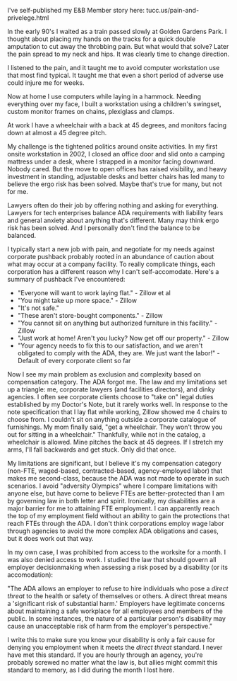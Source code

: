 I've self-published my E&B Member story here: 
tucc.us/pain-and-privelege.html

In the early 90's I waited as a train passed slowly at Golden 
Gardens Park. I thought about placing my hands on the tracks for a 
quick double amputation to cut away the throbbing pain. But what 
would that solve? Later the pain spread to my neck and hips. It 
was clearly time to change direction.

I listened to the pain, and it taught me to avoid computer 
workstation use that most find typical. It taught me that even a 
short period of adverse use could injure me for weeks.

Now at home I use computers while laying in a hammock. Needing 
everything over my face, I built a workstation using a children's 
swingset, custom monitor frames on chains, plexiglass and clamps.

At work I have a wheelchair with a back at 45 degrees, and 
monitors facing down at almost a 45 degree pitch.

My challenge is the tightened politics around onsite activities. 
In my first onsite workstation in 2002, I closed an office door 
and slid onto a camping mattress under a desk, where I strapped in 
a monitor facing downward. Nobody cared. But the move to open 
offices has raised visibility, and heavy investment in standing, 
adjustable desks and better chairs has led many to believe the 
ergo risk has been solved. Maybe that's true for many, but not for 
me.

Lawyers often do their job by offering nothing and asking for 
everything. Lawyers for tech enterprises balance ADA requirements 
with liability fears and general anxiety about anything that's 
different. Many may think ergo risk has been solved. And I 
personally don't find the balance to be balanced.

I typically start a new job with pain, and negotiate for my needs 
against corporate pushback probably rooted in an abundance of 
caution about what may occur at a company facility. To really 
complicate things, each corporation has a different reason why I 
can't self-accomodate. Here's a summary of pushback I've 
encountered:

* "Everyone will want to work laying flat." - Zillow et al
* "You might take up more space." - Zillow
* "It's not safe." 
* "These aren't store-bought components." - Zillow
* "You cannot sit on anything but authorized furniture in this facility." - Zillow
* "Just work at home! Aren't you lucky? Now get off our property." - Zillow
* "Your agency needs to fix this to our satisfaction, and we 
aren't obligated to comply with the ADA, they are. We just want the labor!" - Default of every corporate client so far

Now I see my main problem as exclusion and complexity based on 
compensation category. The ADA forgot me. The law and my 
limitations set up a triangle: me, corporate lawyers (and 
facilities directors), and dinky agencies. I often see corporate 
clients choose to "take on" legal duties established by my 
Doctor's Note, but it rarely works well. In response to the note
specification that I lay flat while working, Zillow showed me 4 
chairs to choose from. I couldn't sit on anything outside a 
corporate catalogue of furnishings. My mom finally said, "get a 
wheelchair. They won't throw you out for sitting in a wheelchair." 
Thankfully, while not in the catalog, a wheelchair is allowed.
Mine pitches the back at 45 degrees. If I stretch my arms,
I'll fall backwards and get stuck. Only did that once.

My limitations are significant, but I believe it's my compensation 
category (non-FTE, waged-based, contracted-based, agency-employed 
labor) that makes me second-class, because the ADA was not made to 
operate in such scenarios. I avoid "adversity Olympics" where I 
compare limitations with anyone else, but have come to believe 
FTEs are better-protected than I am by governing law in both 
letter and spirit. Ironically, my disabilities are a major barrier 
for me to attaining FTE employment. I can apparently reach the top 
of my employment field without an ability to gain the protections 
that reach FTEs through the ADA. I don't think corporations employ 
wage labor through agencies to avoid the more complex ADA 
obligations and cases, but it does work out that way.

In my own case, I was prohibited from access to the worksite for a 
month. I was also denied access to work. I studied the law that 
should govern all employer decisionmaking when assessing a risk 
posed by a disability (or its accomodation):

"The ADA allows an employer to refuse to hire individuals who pose 
a _direct threat_ to the health or safety of themselves or others. 
A direct threat means a 'significant risk of substantial harm.' 
Employers have legitimate concerns about maintaining a safe 
workplace for all employees and members of the public. In some 
instances, the nature of a particular person's disability may 
cause an unacceptable risk of harm from the employer's 
perspective."

I write this to make sure you know your disability is only a fair 
cause for denying you employment when it meets the _direct threat_ 
standard. I never have met this standard. If you are hourly through an agency, you're probably 
screwed no matter what the law is, but allies might commit 
this standard to memory, as I did during the month I lost here.

